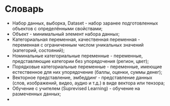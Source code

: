 # Словарь

- Набор данных, выборка, Dataset - набор заранее подготовленных объектов с определёнными свойствами;
- Объект - минимальный элемент набора данных;
- Категориальная переменная, качественная переменная - переменная с ограниченным числом уникальных значений (категорий, состояний);
- Номинальные категориальные переменные - переменные, представляющие категории без упорядочения (регион, цвет);
- Порядковые категориальные переменные - переменные, имеющие естественное для них упорядочение (баллы, оценки, суммы денег);
- Векторное представление, эмбеддинг - представление данных (слов, изображений, видео, аудио и т.д.) в виде вектора или тензора;
- Обучение с учителем (Suprevised Learning) - обучение на размеченных данных;
- 